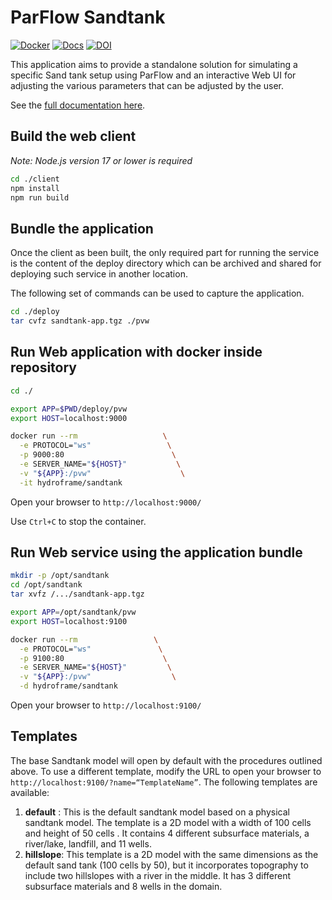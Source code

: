 # ParFlow Sandtank

[![Docker](https://github.com/hydroframe/SandTank/workflows/Docker/badge.svg?event=release&branch=v1.1.3)](https://github.com/hydroframe/SandTank/actions?query=workflow%3ADocker+event%3Arelease)
[![Docs](https://github.com/hydroframe/SandTank/workflows/Docs/badge.svg?branch=master)](https://github.com/hydroframe/SandTank/actions?query=workflow%3ADocs+branch%3Amaster)
[![DOI](https://zenodo.org/badge/DOI/10.5281/zenodo.3983619.svg)](https://doi.org/10.5281/zenodo.3983619)

This application aims to provide a standalone solution for simulating a specific Sand tank setup using ParFlow and an interactive Web UI for adjusting the various parameters that can be adjusted by the user.

See the [full documentation here](https://hydroframe.github.io/SandTank/).

## Build the web client
*Note: Node.js version 17 or lower is required*

```sh
cd ./client
npm install
npm run build
```

## Bundle the application

Once the client as been built, the only required part for running the service is the content of the deploy directory which can be archived and shared for deploying such service in another location.

The following set of commands can be used to capture the application.

```sh
cd ./deploy
tar cvfz sandtank-app.tgz ./pvw
```

## Run Web application with docker inside repository

```sh
cd ./

export APP=$PWD/deploy/pvw
export HOST=localhost:9000

docker run --rm                   \
  -e PROTOCOL="ws"                 \
  -p 9000:80                        \
  -e SERVER_NAME="${HOST}"           \
  -v "${APP}:/pvw"                    \
  -it hydroframe/sandtank
```

Open your browser to `http://localhost:9000/`

Use `Ctrl+C` to stop the container.

## Run Web service using the application bundle

```sh
mkdir -p /opt/sandtank
cd /opt/sandtank
tar xvfz /.../sandtank-app.tgz

export APP=/opt/sandtank/pvw
export HOST=localhost:9100

docker run --rm                 \
  -e PROTOCOL="ws"               \
  -p 9100:80                      \
  -e SERVER_NAME="${HOST}"         \
  -v "${APP}:/pvw"                  \
  -d hydroframe/sandtank
```

Open your browser to `http://localhost:9100/`

## Templates
The base Sandtank model will open by default with the procedures outlined above. To use a different template, modify the URL to open your browser to `http://localhost:9100/?name=“TemplateName”`. The following templates are available:
1.  **default** : This is the default sandtank model based on a physical sandtank model. The template is a 2D model with a width of 100 cells and height of 50 cells . It contains 4 different subsurface materials, a river/lake, landfill, and 11 wells.
2.  **hillslope**: This template is a 2D model with the same dimensions as the default sand tank (100 cells by 50), but it incorporates topography to include two hillslopes with a river in the middle. It has 3 different subsurface materials and 8 wells in the domain.

